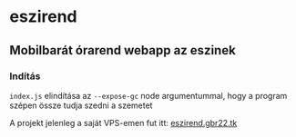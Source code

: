 # eszirend

## Mobilbarát órarend webapp az eszinek

### Indítás
`index.js` elindítása az `--expose-gc` node argumentummal, hogy a program szépen össze tudja szedni a szemetet

A projekt jelenleg a saját VPS-emen fut itt: [eszirend.gbr22.tk](https://eszirend.gbr22.tk)